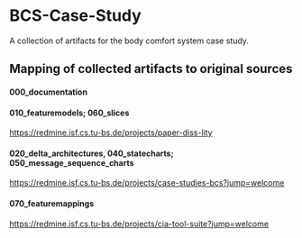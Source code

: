 # BCS-Case-Study
A collection of artifacts for the body comfort system case study.


## Mapping of collected artifacts to original sources

#### 000_documentation

#### 010_featuremodels; 060_slices
https://redmine.isf.cs.tu-bs.de/projects/paper-diss-lity

#### 020_delta_architectures, 040_statecharts; 050_message_sequence_charts
https://redmine.isf.cs.tu-bs.de/projects/case-studies-bcs?jump=welcome

#### 070_featuremappings
https://redmine.isf.cs.tu-bs.de/projects/cia-tool-suite?jump=welcome
